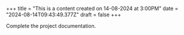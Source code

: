 +++
title = "This is a content created on 14-08-2024 at 3:00PM"
date = "2024-08-14T09:43:49.377Z"
draft = false
+++

  Complete the project documentation.
        